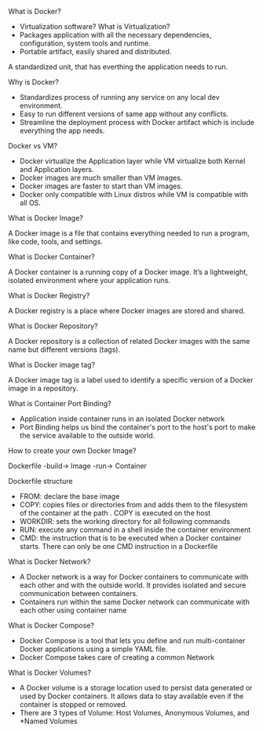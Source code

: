 What is Docker?

- Virtualization software? What is Virtualization?
- Packages application with all the necessary dependencies, configuration, system tools and runtime.
- Portable artifact, easily shared and distributed.

A standardized unit, that has everthing the application needs to run.

Why is Docker?

- Standardizes process of running any service on any local dev environment.
- Easy to run different versions of same app without any conflicts.
- Streamline the deployment process with Docker artifact which is include everything the app needs.

Docker vs VM?

- Docker virtualize the Application layer while VM virtualize both Kernel and Application layers.
- Docker images are much smaller than VM images.
- Docker images are faster to start than VM images.
- Docker only compatible with Linux distros while VM is compatible with all OS. 

What is Docker Image?

A Docker image is a file that contains everything needed to run a program, like code, tools, and settings.

What is Docker Container?

A Docker container is a running copy of a Docker image. It’s a lightweight, isolated environment where your application runs.

What is Docker Registry?

A Docker registry is a place where Docker images are stored and shared.

What is Docker Repository?

A Docker repository is a collection of related Docker images with the same name but different versions (tags).

What is Docker image tag?

A Docker image tag is a label used to identify a specific version of a Docker image in a repository.

What is Container Port Binding?

- Application inside container runs in an isolated Docker network
- Port Binding helps us bind the container's port to the host's port to make the service available to the outside world.

How to create your own Docker Image?

Dockerfile -build-> Image -run-> Container

Dockerfile structure
- FROM: declare the base image
- COPY: copies files or directories from <src> and adds them to the filesystem of the container at the path <dest>. COPY is executed on the host
- WORKDIR: sets the working directory for all following commands
- RUN: execute any command in a shell inside the container environment
- CMD: the instruction that is to be executed when a Docker container starts. There can only be one CMD instruction in a Dockerfile 

What is Docker Network?

- A Docker network is a way for Docker containers to communicate with each other and with the outside world. It provides isolated and secure communication between containers.
- Containers run within the same Docker network can communicate with each other using container name

What is Docker Compose?

- Docker Compose is a tool that lets you define and run multi-container Docker applications using a simple YAML file.
- Docker Compose takes care of creating a common Network

What is Docker Volumes?

- A Docker volume is a storage location used to persist data generated or used by Docker containers. It allows data to stay available even if the container is stopped or removed.
- There are 3 types of Volume: Host Volumes, Anonymous Volumes, and *Named Volumes
